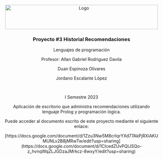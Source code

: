 <!-- PROJECT LOGO -->
<br />
<div align="center">
  <a href="https://github.com/othneildrew/Best-README-Template">
    <img src="https://upload.wikimedia.org/wikipedia/commons/thumb/c/c8/Firma_TEC.svg/1200px-Firma_TEC.svg.png" alt="Logo" width="500" height="80">
  </a>

  <h3 align="center">Proyecto #3 Historial Recomendaciones</h3>

  <p align="center">
    Lenguajes de programación
  </p>
  <p align="center">
    Profesor: Allan Gabriel Rodriguez Davila
  </p>

  <p align="center">
    Duan Espinoza Olivares
  </p>
  <p align="center">
    Jordano Escalante López
  </p> 
  <br /> 
  <p align="center">
    I Semestre 2023
  </p> 
  <p align="center">
    Aplicación de escritorio que administra recomendaciones utilizando lenguaje Prolog y programación lógica.
  </p> 
  <p align="center">
  <p align="center">
    Puede acceder al documento escrito de este proyecto mediante el siguiente enlace:
  </p>
  <p align="center">
    [https://docs.google.com/document/d/1Zzu3Nw5M8crIqrYXd77AkPjRXiAKUMUNLv2B8jMRwTw/edit?usp=sharing](https://docs.google.com/document/d/1ClcedZUvPQIJSQo-z_hvnqWqZLJGDzaJMrkcz-8wxyY/edit?usp=sharing)
  </p>
  <p align="center">
</div>
